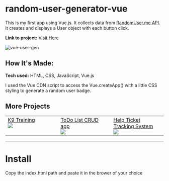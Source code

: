 # random-user-generator-vue
This is my first app using Vue.js. It collects data from <a target="_blank" href="https://randomuser.me/api">RandomUser.me API</a>. It creates and displays a User object with each button click.

**Link to project:** <a target="_blank" href="user-generator-1.netlify.app">Visit Here</a>

![vue-user-gen](https://user-images.githubusercontent.com/73509044/207192929-89796a6e-56f6-49a1-9f0f-7f9df4c7e2cc.gif)


## How It's Made:

**Tech used:** HTML, CSS, JavaScript, Vue.js

I used the Vue CDN script to access the Vue.createApp() with a little CSS styling to generate a random user badge.


## More Projects

<table>
  <tr>
    <td width="33.3%"  style="align:center;" valign="top">
      <a target="_blank" href="https://github.com/BeeperDev/K9TrainingAcademy">K9 Training</a>
      <br />
      <a target="_blank" href="https://github.com/BeeperDev/K9TrainingAcademy">
        <img src="https://user-images.githubusercontent.com/73509044/206612267-ef264700-2c6e-4ff3-864b-48e4cf3500c2.gif">
      </a>
    </td>
    <td width="33.3%" valign="top">
      <a target="_blank" href="https://github.com/BeeperDev/crud-todolist">ToDo List CRUD app</a>
      <br />
      <a target="_blank" href="https://github.com/BeeperDev/crud-todolist">
        <img src="https://i.imgur.com/PouOMcp.gif">
      </a>
    </td>
    <td width="33.3%" valign="top">
      <a target="_blank" href="https://github.com/BeeperDev/task-tracker-mvc">Help Ticket Tracking System</a>
      <br />
      <a target="_blank" href="https://github.com/BeeperDev/task-tracker-mvc">
        <img src="https://i.imgur.com/hOivI5I.gif">
      </a>
    </td>
  </tr>
</table>


---

# Install

Copy the index.html path and paste it in the brower of your choice
